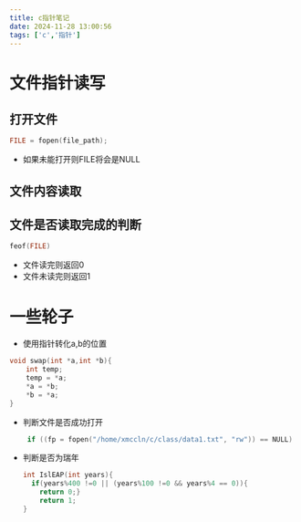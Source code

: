 ```yaml
---
title: c指针笔记
date: 2024-11-28 13:00:56
tags: ['c','指针']
---
```




# 文件指针读写

## 打开文件

```c
FILE = fopen(file_path);
```

* 如果未能打开则FILE将会是NULL

## 文件内容读取

  

## 文件是否读取完成的判断

  ```c
  feof(FILE)
  ```

  * 文件读完则返回0
  * 文件未读完则返回1

# 一些轮子

* 使用指针转化a,b的位置

```c
void swap(int *a,int *b){
    int temp;
    temp = *a;
    *a = *b;
    *b = *a;
}
```

* 判断文件是否成功打开

  ```c
   if ((fp = fopen("/home/xmccln/c/class/data1.txt", "rw")) == NULL) 
  ```

* 判断是否为瑞年

  ```c
  int IslEAP(int years){
    if(years%400 !=0 || (years%100 !=0 && years%4 == 0)){
      return 0;}
      return 1;
  }
  ```

  